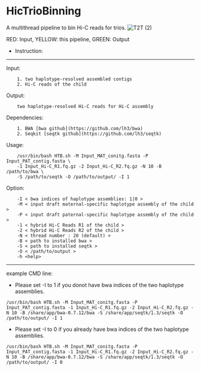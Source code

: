 # HicTrioBinning
A multithread pipeline to bin Hi-C reads for trios.
![T2T (2)](https://user-images.githubusercontent.com/38022049/183343419-0d6a0f2e-abd8-439a-96ed-883446ea19ea.png)

RED: Input, YELLOW: this pipeline, GREEN: Output


* Instruction:
---------------------------------------------------------------------------
Input:

		1. two haplotype-resolved assembled contigs
		2. Hi-C reads of the child
		
Output:	

		two haplotype-resolved Hi-C reads for Hi-C assembly
		
Dependencies:	

		1. BWA [bwa github](https://github.com/lh3/bwa) 
		2. Seqkit [seqtk github](https://github.com/lh3/seqtk)
		
Usage: 

		/usr/bin/bash HTB.sh -M Input_MAT_conitg.fasta -P Input_PAT_contig.fasta \
		-1 Input_Hi-C_R1.fq.gz -2 Input_Hi-C_R2.fq.gz -N 10 -B /path/to/bwa \
		-S /path/to/seqtk -O /path/to/output/ -I 1
		
Option: 

		-I < bwa indices of haplotype assemblies: 1|0 > 
		-M < input draft maternal-specific haplotype assembly of the child > 
		-P < input draft paternal-specific haplotype assembly of the child > 
		-1 < hybrid Hi-C Reads R1 of the child > 
		-2 < hybrid Hi-C Reads R2 of the child > 
		-N < thread number : 20 (default) > 
		-B < path to installed bwa > 
		-S < path to installed seqtk > 
		-O < /path/to/output >
		-h <help> 
---------------------------------------------------------------------------

example CMD line: 

* Please set -I to 1 if you donot have bwa indices of the two haplotype assemblies. 
```
/usr/bin/bash HTB.sh -M Input_MAT_conitg.fasta -P Input_PAT_contig.fasta -1 Input_Hi-C_R1.fq.gz -2 Input_Hi-C_R2.fq.gz -N 10 -B /share/app/bwa-0.7.12/bwa -S /share/app/seqtk/1.3/seqtk -O /path/to/output/ -I 1 
```

* Please set -I to 0 if you already have bwa indices of the two haplotype assemblies. 
```
/usr/bin/bash HTB.sh -M Input_MAT_conitg.fasta -P Input_PAT_contig.fasta -1 Input_Hi-C_R1.fq.gz -2 Input_Hi-C_R2.fq.gz -N 10 -B /share/app/bwa-0.7.12/bwa -S /share/app/seqtk/1.3/seqtk -O /path/to/output/ -I 0 
```
